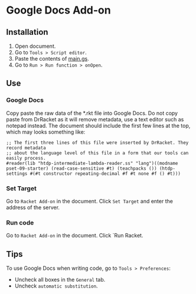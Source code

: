 # Google Docs Add-on



## Installation

1. Open document.
2. Go to `Tools > Script editor`.
3. Paste the contents of [main.gs](main.gs).
4. Go to `Run > Run function > onOpen`.



## Use

### Google Docs

Copy paste the raw data of the \*.rkt file into Google Docs.
Do not copy paste from DrRacket as it will remove metadata, use a text editor such as notepad instead.
The document should include the first few lines at the top, which may looks something like:

```rkt
;; The first three lines of this file were inserted by DrRacket. They record metadata
;; about the language level of this file in a form that our tools can easily process.
#reader(lib "htdp-intermediate-lambda-reader.ss" "lang")((modname pset-09-starter) (read-case-sensitive #t) (teachpacks ()) (htdp-settings #(#t constructor repeating-decimal #f #t none #f () #t)))
```

### Set Target

Go to `Racket Add-on` in the document.
Click `Set Target` and enter the address of the server.


### Run code

Go to `Racket Add-on` in the document.
Click `Run Racket.


## Tips

To use Google Docs when writing code, go to `Tools > Preferences`:

 * Uncheck all boxes in the `General` tab.
 * Uncheck `automatic substitution`.

